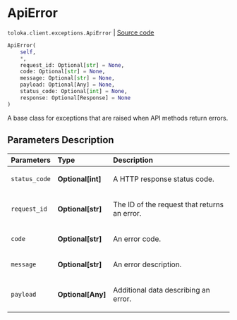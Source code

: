 # ApiError
`toloka.client.exceptions.ApiError` | [Source code](https://github.com/Toloka/toloka-kit/blob/v1.2.2/src/client/exceptions.py#L54)

```python
ApiError(
    self,
    *,
    request_id: Optional[str] = None,
    code: Optional[str] = None,
    message: Optional[str] = None,
    payload: Optional[Any] = None,
    status_code: Optional[int] = None,
    response: Optional[Response] = None
)
```

A base class for exceptions that are raised when API methods return errors.

## Parameters Description

| Parameters | Type | Description |
| :----------| :----| :-----------|
`status_code`|**Optional\[int\]**|<p>A HTTP response status code.</p>
`request_id`|**Optional\[str\]**|<p>The ID of the request that returns an error.</p>
`code`|**Optional\[str\]**|<p>An error code.</p>
`message`|**Optional\[str\]**|<p>An error description.</p>
`payload`|**Optional\[Any\]**|<p>Additional data describing an error.</p>
